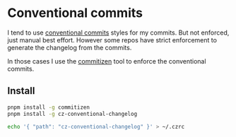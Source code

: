 # Conventional commits

I tend to use [conventional commits](https://www.conventionalcommits.org/) styles for my commits. But not enforced, just manual best effort. However some repos have strict enforcement to generate the changelog from the commits. 

In those cases I use the [commitizen](https://github.com/commitizen/cz-cli) tool to enforce the conventional commits.


## Install
```bash
pnpm install -g commitizen
pnpm install -g cz-conventional-changelog

echo '{ "path": "cz-conventional-changelog" }' > ~/.czrc
```